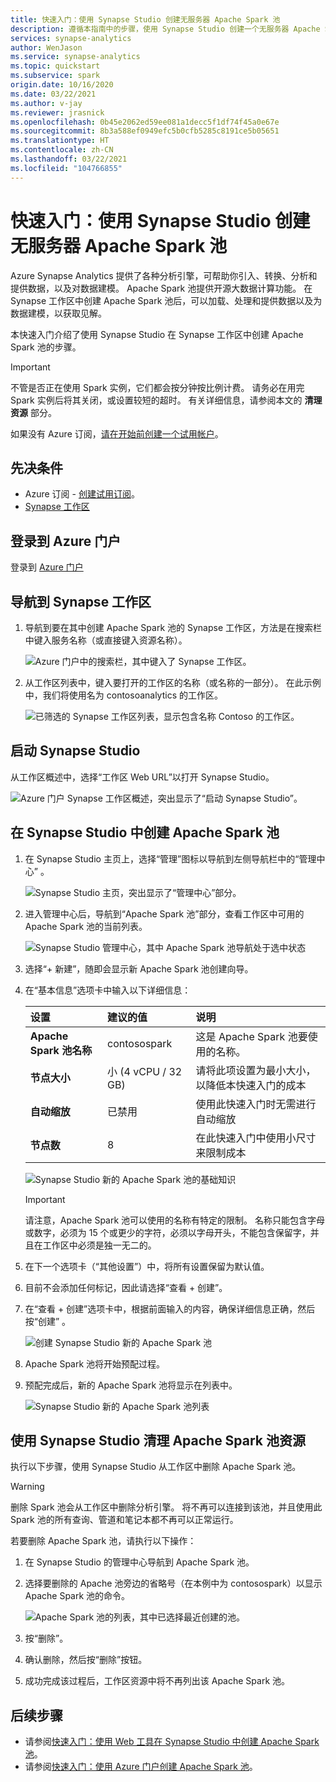 ```yaml
---
title: 快速入门：使用 Synapse Studio 创建无服务器 Apache Spark 池
description: 遵循本指南中的步骤，使用 Synapse Studio 创建一个无服务器 Apache Spark 池。
services: synapse-analytics
author: WenJason
ms.service: synapse-analytics
ms.topic: quickstart
ms.subservice: spark
origin.date: 10/16/2020
ms.date: 03/22/2021
ms.author: v-jay
ms.reviewer: jrasnick
ms.openlocfilehash: 0b45e2062ed59ee081a1decc5f1df74f45a0e67e
ms.sourcegitcommit: 8b3a588ef0949efc5b0cfb5285c8191ce5b05651
ms.translationtype: HT
ms.contentlocale: zh-CN
ms.lasthandoff: 03/22/2021
ms.locfileid: "104766855"
---
```

# <a name="quickstart-create-a-serverless-apache-spark-pool-using-synapse-studio"></a>快速入门：使用 Synapse Studio 创建无服务器 Apache Spark 池

Azure Synapse Analytics 提供了各种分析引擎，可帮助你引入、转换、分析和提供数据，以及对数据建模。 Apache Spark 池提供开源大数据计算功能。 在 Synapse 工作区中创建 Apache Spark 池后，可以加载、处理和提供数据以及为数据建模，以获取见解。  

本快速入门介绍了使用 Synapse Studio 在 Synapse 工作区中创建 Apache Spark 池的步骤。

> [!IMPORTANT]
> 不管是否正在使用 Spark 实例，它们都会按分钟按比例计费。 请务必在用完 Spark 实例后将其关闭，或设置较短的超时。 有关详细信息，请参阅本文的 **清理资源** 部分。

如果没有 Azure 订阅，[请在开始前创建一个试用帐户](https://www.microsoft.com/china/azure/index.html?fromtype=cn)。

## <a name="prerequisites"></a>先决条件

- Azure 订阅 - [创建试用订阅](https://www.microsoft.com/china/azure/index.html?fromtype=cn)。
- [Synapse 工作区](./quickstart-create-workspace.md)

## <a name="sign-in-to-the-azure-portal"></a>登录到 Azure 门户

登录到 [Azure 门户](https://portal.azure.cn/)

## <a name="navigate-to-the-synapse-workspace"></a>导航到 Synapse 工作区

1. 导航到要在其中创建 Apache Spark 池的 Synapse 工作区，方法是在搜索栏中键入服务名称（或直接键入资源名称）。

    ![Azure 门户中的搜索栏，其中键入了 Synapse 工作区。](media/quickstart-create-sql-pool/create-sql-pool-00a.png)
1. 从工作区列表中，键入要打开的工作区的名称（或名称的一部分）。 在此示例中，我们将使用名为 contosoanalytics 的工作区。

    ![已筛选的 Synapse 工作区列表，显示包含名称 Contoso 的工作区。](media/quickstart-create-sql-pool/create-sql-pool-00b.png)

## <a name="launch-synapse-studio"></a>启动 Synapse Studio 

从工作区概述中，选择“工作区 Web URL”以打开 Synapse Studio。

![Azure 门户 Synapse 工作区概述，突出显示了“启动 Synapse Studio”。](media/quickstart-create-apache-spark-pool/create-spark-pool-studio-20.png)

## <a name="create-the-apache-spark-pool-in-synapse-studio"></a>在 Synapse Studio 中创建 Apache Spark 池

1. 在 Synapse Studio 主页上，选择“管理”图标以导航到左侧导航栏中的“管理中心” 。

    ![Synapse Studio 主页，突出显示了“管理中心”部分。](media/quickstart-create-apache-spark-pool/create-spark-pool-studio-21.png)

1. 进入管理中心后，导航到“Apache Spark 池”部分，查看工作区中可用的 Apache Spark 池的当前列表。
    
    ![Synapse Studio 管理中心，其中 Apache Spark 池导航处于选中状态](media/quickstart-create-apache-spark-pool/create-spark-pool-studio-22.png)

1. 选择“+ 新建”，随即会显示新 Apache Spark 池创建向导。 

1. 在“基本信息”选项卡中输入以下详细信息：

    | 设置 | 建议的值 | 说明 |
    | :------ | :-------------- | :---------- |
    | **Apache Spark 池名称** | contosospark | 这是 Apache Spark 池要使用的名称。 |
    | **节点大小** | 小 (4 vCPU / 32 GB) | 请将此项设置为最小大小，以降低本快速入门的成本 |
    | **自动缩放** | 已禁用 | 使用此快速入门时无需进行自动缩放 |
    | **节点数** | 8 | 在此快速入门中使用小尺寸来限制成本|
       
    ![Synapse Studio 新的 Apache Spark 池的基础知识](media/quickstart-create-apache-spark-pool/create-spark-pool-studio-24.png)
    
    > [!IMPORTANT]
    > 请注意，Apache Spark 池可以使用的名称有特定的限制。 名称只能包含字母或数字，必须为 15 个或更少的字符，必须以字母开头，不能包含保留字，并且在工作区中必须是独一无二的。

1. 在下一个选项卡（“其他设置”）中，将所有设置保留为默认值。

1. 目前不会添加任何标记，因此请选择“查看 + 创建”。

1. 在“查看 + 创建”选项卡中，根据前面输入的内容，确保详细信息正确，然后按“创建” 。 

    ![创建 Synapse Studio 新的 Apache Spark 池](media/quickstart-create-apache-spark-pool/create-spark-pool-studio-26.png)

1. Apache Spark 池将开始预配过程。

1. 预配完成后，新的 Apache Spark 池将显示在列表中。
    
    ![Synapse Studio 新的 Apache Spark 池列表](media/quickstart-create-apache-spark-pool/create-spark-pool-studio-28.png)

## <a name="clean-up-apache-spark-pool-resources-using-synapse-studio"></a>使用 Synapse Studio 清理 Apache Spark 池资源

执行以下步骤，使用 Synapse Studio 从工作区中删除 Apache Spark 池。
> [!WARNING]
> 删除 Spark 池会从工作区中删除分析引擎。 将不再可以连接到该池，并且使用此 Spark 池的所有查询、管道和笔记本都不再可以正常运行。

若要删除 Apache Spark 池，请执行以下操作：

1. 在 Synapse Studio 的管理中心导航到 Apache Spark 池。
1. 选择要删除的 Apache 池旁边的省略号（在本例中为 contosospark）以显示 Apache Spark 池的命令。

    ![Apache Spark 池的列表，其中已选择最近创建的池。](media/quickstart-create-apache-spark-pool/create-spark-pool-studio-29.png)

1. 按“删除”。
1. 确认删除，然后按“删除”按钮。
1. 成功完成该过程后，工作区资源中将不再列出该 Apache Spark 池。 

## <a name="next-steps"></a>后续步骤

- 请参阅[快速入门：使用 Web 工具在 Synapse Studio 中创建 Apache Spark 池](quickstart-apache-spark-notebook.md)。
- 请参阅[快速入门：使用 Azure 门户创建 Apache Spark 池](quickstart-create-apache-spark-pool-portal.md)。
